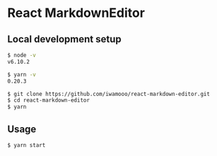 # React MarkdownEditor
## Local development setup
```sh
$ node -v
v6.10.2

$ yarn -v
0.20.3
```

```sh
$ git clone https://github.com/iwamooo/react-markdown-editor.git
$ cd react-markdown-editor
$ yarn
```

## Usage
```sh
$ yarn start
```
